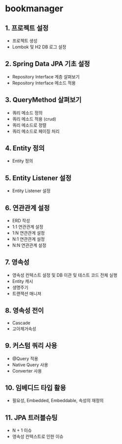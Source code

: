 # bookmanager

## 1. 프로젝트 설정
  - 프로젝트 생성
  - Lombok 및 H2 DB 로그 설정

## 2. Spring Data JPA 기초 설정
  - Repository Interface 계층 살펴보기
  - Repository Interface 메소드 적용

## 3. QueryMethod 살펴보기
  - 쿼리 메소드 정의
  - 쿼리 메소드 적용 (crud)
  - 쿼리 메소드로 정렬
  - 쿼리 메소드로 페이징 처리
  
## 4. Entity 정의
  - Entity 정의

## 5. Entity Listener 설정
  - Entity Listener 설정

## 6. 연관관계 설정
  - ERD 작성
  - 1:1 연관관계 설정
  - 1:N 연관관계 설정
  - N:1 연관관계 설정
  - N:N 연관관계 설정

## 7. 영속성
  - 영속성 컨텍스트 설정 및 DB 이관 및 테스트 코드 전체 실행
  - Entity 캐시
  - 생명주기
  - 트랜잭션 매니져

## 8. 영속성 전이
  - Cascade
  - 고아제거속성

## 9. 커스텀 쿼리 사용
  - @Query 적용
  - Native Query 사용
  - Converter 사용

## 10. 임베디드 타입 활용
  - 필요성, Embedded, Embeddable, 속성의 재정의

## 11. JPA 트러블슈팅
  - N + 1 이슈
  - 영속성 컨텍스트로 인한 이슈

